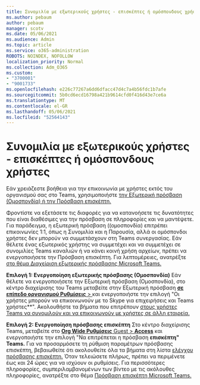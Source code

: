 ```yaml
---
title: Συνομιλία με εξωτερικούς χρήστες - επισκέπτες ή ομόσπονδους χρήστες
ms.author: pebaum
author: pebaum
manager: scotv
ms.date: 05/06/2021
ms.audience: Admin
ms.topic: article
ms.service: o365-administration
ROBOTS: NOINDEX, NOFOLLOW
localization_priority: Normal
ms.collection: Adm_O365
ms.custom:
- "3700001"
- "9001733"
ms.openlocfilehash: e226c77267a6dd6dfacc47d4c7a4b56fdc1b7afe
ms.sourcegitcommit: 5b0cd6ecd16798a421b9614cfd0f416d43e7ce6a
ms.translationtype: MT
ms.contentlocale: el-GR
ms.lasthandoff: 05/06/2021
ms.locfileid: "52564143"
---
```

# <a name="chat-with-external-users---guests-or-federated-users"></a>Συνομιλία με εξωτερικούς χρήστες - επισκέπτες ή ομόσπονδους χρήστες

Εάν χρειάζεστε βοήθεια για την επικοινωνία με χρήστες εκτός του οργανισμού σας στο Teams, χρησιμοποιήστε [την Εξωτερική πρόσβαση (Ομοσπονδία) ή την Πρόσβαση επισκέπτη.](https://docs.microsoft.com/microsoftteams/manage-external-access#external-access-vs-guest-access)

Φροντίστε να εξετάσετε τις διαφορές για να κατανοήσετε τις δυνατότητες που είναι διαθέσιμες για την πρόσβαση σε πληροφορίες και να μαντέψετε. Για παράδειγμα, η εξωτερική πρόσβαση ((ομοσπονδία) επιτρέπει επικοινωνίες 1:1, όπως η Συνομιλία και η Παρουσία, αλλά οι ομόσπονδοι χρήστες δεν μπορούν να συμμετάσχουν στη Teams συνεργασίας. Εάν θέλετε ένας εξωτερικός χρήστης να συμμετέχει και να συμμετέχει σε συνομιλίες Teams καναλιών ή να κάνει κοινή χρήση αρχείων, πρέπει να ενεργοποιήσετε την Πρόσβαση επισκέπτη. Για λεπτομέρειες, ανατρέξτε [στο θέμα Διαχείριση εξωτερικής πρόσβασης Microsoft Teams.](https://docs.microsoft.com/microsoftteams/manage-external-access#external-access-vs-guest-access)

**Επιλογή 1: Ενεργοποίηση εξωτερικής πρόσβασης (Ομοσπονδία)** Εάν θέλετε να ενεργοποιήσετε την Εξωτερική πρόσβαση (Ομοσπονδία), στο κέντρο διαχείρισης του Teams μεταβείτε στην Εξωτερική πρόσβαση [ **σε επίπεδο οργανισμού Ρυθμίσεις**  > ](https://admin.teams.microsoft.com/company-wide-settings/external-communications) και ενεργοποιήστε την επιλογή "Οι χρήστες μπορούν να επικοινωνούν με το Skype για επιχειρήσεις και Teams χρήστες**". Ακολουθήστε τα βήματα που επιτρέπουν [στους χρήστες Teams να συνομιλούν και να επικοινωνούν με χρήστες σε άλλη εταιρεία.](https://docs.microsoft.com/microsoftteams/manage-external-access#let-your-teams-users-chat-and-communicate-with-users-in-another-organization)

**Επιλογή 2: Ενεργοποίηση πρόσβασης επισκέπτη** Στο κέντρο διαχείρισης Teams, μεταβείτε στο [ **Org Wide Ρυθμίσεις** Guest  >  **Access**](https://admin.teams.microsoft.com/company-wide-settings/guest-configuration) και ενεργοποιήστε την επιλογή "Να επιτρέπεται η πρόσβαση **επισκέπτη" Teams.** Για να προσαρμόσετε τη ρύθμιση παραμέτρων πρόσβασης επισκέπτη, βεβαιωθείτε ότι ακολουθείτε όλα τα βήματα στη λίστα [ελέγχου πρόσβασης επισκέπτη.](https://docs.microsoft.com/microsoftteams/guest-access-checklist) Όταν τελειώσετε πλήρως, πρέπει να περιμένετε έως και 24 ώρες για να ισχύουν οι ρυθμίσεις. Για περισσότερες πληροφορίες, συμπεριλαμβανομένων των βίντεο με τις ακόλουθες πληροφορίες, ανατρέξτε στο θέμα [Πρόσβαση επισκέπτη Microsoft Teams.](https://docs.microsoft.com/microsoftteams/guest-access)